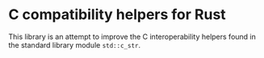 # C compatibility helpers for Rust

This library is an attempt to improve the C interoperability
helpers found in the standard library module `std::c_str`.

